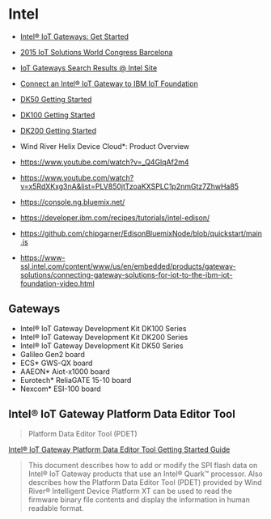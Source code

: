 Intel
==

- [Intel® IoT Gateways: Get Started](https://www-ssl.intel.com/content/www/us/en/embedded/solutions/iot-gateway/overview.html)
- [2015 IoT Solutions World Congress Barcelona](http://www.intel.co.uk/content/www/uk/en/internet-of-things/events/iot-solutions-world-congress-barcelona-2015.html)
- [IoT Gateways Search Results @ Intel Site](http://www.intel.es/content/www/es/es/search.html?toplevelcategory=Embedded&keyword=iot+Gateway&%3Acq_csrf_token=undefined#keyword%3Diot%20gateway&filters%3DTarget%20Audience%7CTarget%20Audience%2FEmbedded%20Developers%20%23amp%3B%20Engineers&shadowFilters=)
- [Connect an Intel® IoT Gateway to IBM IoT Foundation](https://developer.ibm.com/recipes/tutorials/connect-an-intel-iot-gateway-to-iot-foundation/)

- [DK50 Getting Started](http://www.intel.es/content/www/es/es/embedded/design-tools/evaluation-platforms/gateway-solutions/gateway-solutions-iot-dk50-dev-kit-getting-started-guide.html)
- [DK100 Getting Started](http://www.intel.com/content/www/us/en/embedded/design-tools/evaluation-platforms/gateway-solutions/dk100-development-kit-getting-started-guide.html)
- [DK200 Getting Started](http://www.intel.com/content/www/us/en/embedded/design-tools/evaluation-platforms/gateway-solutions/dk200-development-kit-getting-started-guide.html)

- Wind River Helix Device Cloud*: Product Overview
- https://www.youtube.com/watch?v=_Q4GlqAf2m4
- https://www.youtube.com/watch?v=x5RdXKxg3nA&list=PLV850jtTzoaKXSPLC1p2nmGtz7ZhwHa85
- https://console.ng.bluemix.net/
- https://developer.ibm.com/recipes/tutorials/intel-edison/
- https://github.com/chipgarner/EdisonBluemixNode/blob/quickstart/main.js
- https://www-ssl.intel.com/content/www/us/en/embedded/products/gateway-solutions/connecting-gateway-solutions-for-iot-to-the-ibm-iot-foundation-video.html

## Gateways

- Intel® IoT Gateway Development Kit DK100 Series
- Intel® IoT Gateway Development Kit DK200 Series
- Intel® IoT Gateway Development Kit DK50 Series
- Galileo Gen2 board
- ECS* GWS-QX board
- AAEON* Aiot-x1000 board
- Eurotech* ReliaGATE 15-10 board
- Nexcom* ESI-100 board

## Intel® IoT Gateway Platform Data Editor Tool

> Platform Data Editor Tool (PDET)

[Intel® IoT Gateway Platform Data Editor Tool Getting Started Guide](http://www.intel.com/content/www/es/es/embedded/solutions/iot-gateway/platform-data-editor-tool-getting-started-guide.html?wapkw=iot+gateway&_ga=1.253245961.1274159605.1457144666)

> This document describes how to add or modify the SPI flash data on Intel® IoT Gateway products that use an Intel® Quark™ processor. Also describes how the Platform Data Editor Tool (PDET) provided by Wind River® Intelligent Device Platform XT can be used to read the firmware binary file contents and display the information in human readable format.




